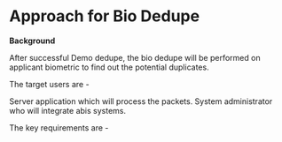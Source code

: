 # Approach for Bio Dedupe

**Background**

After successful Demo dedupe, the bio dedupe will be performed on applicant biometric to find out the potential duplicates.

The target users are -

Server application which will process the packets.
System administrator who will integrate abis systems.

The key requirements are -
